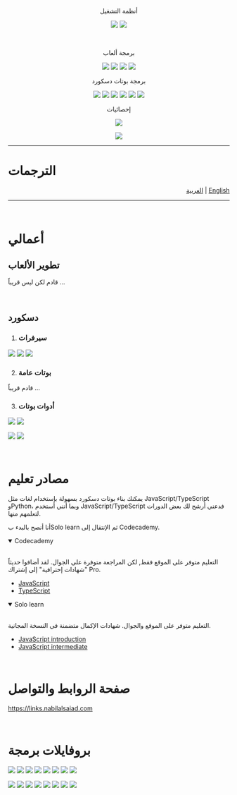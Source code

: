 <div align="center">

أنظمة التشغيل

![](https://img.shields.io/badge/windows-%230078D6.svg?&style=for-the-badge&logo=windows&logoColor=white)
![](https://img.shields.io/badge/Android-3DDC84?style=for-the-badge&logo=android&logoColor=white)

<br>

برمجة ألعاب

![](https://img.shields.io/badge/Unity-FFFFFF?logo=unity&logoColor=100000)
![](https://img.shields.io/badge/C%23-purple?logo=csharp&logoColor=white)
![](https://img.shields.io/badge/Visual%20studio-5C2D91?logo=visual%20studio&logoColor=white)
![](https://img.shields.io/badge/Plastic%20SCM-orange?logo=plastic%20scm&logoColor=white)

برمجة بوتات دسكورد

![](https://img.shields.io/badge/Node.js-339933?logo=nodedotjs&logoColor=white)
![](https://img.shields.io/badge/JavaScript-323330?logo=javascript&logoColor=F7DF1E)
![](https://img.shields.io/badge/TypeScript-007ACC?logo=typescript&logoColor=white)
![](https://img.shields.io/badge/VSCode-0078D4?logo=visual%20studio%20code&logoColor=white)
![](https://img.shields.io/badge/npm-CB3837?logo=npm&logoColor=white)
![](https://img.shields.io/badge/GitHub-100000?logo=github&logoColor=white)

  إحصائيات

![](https://github-readme-stats.vercel.app/api?username=Nabil-Alsaiad&theme=blue-green)

![](https://github-readme-stats.vercel.app/api/top-langs/?username=Nabil-Alsaiad&theme=blue-green)

</div>

---

# الترجمات

<div align="right">

[العربية](README.md) | [English](README.en.md)

</div>

---

<br>

# أعمالي

## تطوير الألعاب

قادم لكن ليس قريباً ...

<br>

## دسكورد

1. ### سيرفرات

[![](https://dcbadge.vercel.app/api/server/saudign?style=flat)](https://discord.gg/saudign)
[![](https://dcbadge.vercel.app/api/server/sPfG5RR6A4?style=flat)](https://discord.gg/sPfG5RR6A4)
[![](https://dcbadge.vercel.app/api/server/Jfd6GbqMhw?style=flat)](https://discord.gg/Jfd6GbqMhw)

2. ### بوتات عامة

قادم قريباً ...

3. ### أدوات بوتات


[![](https://img.shields.io/badge/halfbot-white?logo=GitHub&logoColor=black)](https://github.com/DisQada/halfbot)
[![](https://img.shields.io/badge/pathfinder-white?logo=GitHub&logoColor=black)](https://github.com/DisQada/pathfinder)

[![](https://img.shields.io/badge/halfbot-white?logo=npm)](https://www.npmjs.com/package/@disqada/halfbot)
[![](https://img.shields.io/badge/pathfinder-white?logo=npm)](https://www.npmjs.com/package/@disqada/pathfinder)

<br>

# مصادر تعليم

يمكنك بناء بوتات دسكورد بسهولة بإستخدام لغات مثل JavaScript/TypeScript وPython، وبما أنني أستخدم JavaScript/TypeScript فدعني أرشح لك بعض الدورات لتعلمهم منها.

أنا أنصح بالبدء بSolo learn ثم الإنتقال إلى Codecademy.

<details open="open">
<summary>Codecademy</summary>

<br>

التعليم متوفر على الموقع فقط, لكن المراجعة متوفرة على الجوال.
لقد أضافوا حديثاً "شهادات إحترافية" إلى إشتراك Pro.

-   <a href="https://www.pntra.com/t/2-468117-294213-213588" target="_blank" rel="sponsored">JavaScript</a>
-   <a href="https://www.pntra.com/t/2-468138-294213-213588" target="_blank" rel="sponsored">TypeScript</a>

</details>

<details open="open">
<summary>Solo learn</summary>

<br>

التعليم متوفر على الموقع والجوال.
شهادات الإكمال متضمنة في النسخة المجانية.

-   <a href="https://www.sololearn.com/learn/courses/javascript-introduction" target="_blank">JavaScript introduction</a>
-   <a href="https://www.sololearn.com/learn/courses/javascript-intermediate" target="_blank">JavaScript intermediate</a>

</details>

<br>

# صفحة الروابط والتواصل

https://links.nabilalsaiad.com

<br>

# بروفايلات برمجة

[![](https://img.shields.io/badge/github-black?logo=github&logoColor=white)](https://github.com/Nabil-Alsaiad)
[![](https://img.shields.io/badge/npm-black?logo=npm&logoColor=white)](https://www.npmjs.com/~nabil_alsaiad)
[![](https://img.shields.io/badge/Solo%20learn-black?logo=sololearn&logoColor=white)](https://www.sololearn.com/profile/17032869)
[![](https://img.shields.io/badge/Free%20code%20camp-black?logo=freecodecamp&logoColor=white)](https://www.freecodecamp.org/Nabil_Alsaiad)
[![](https://img.shields.io/badge/Codecademy-black?logo=codecademy&logoColor=white)](https://www.codecademy.com/profiles/Nabil_Alsaiad)
[![](https://img.shields.io/badge/Exercism-black?logo=exercism&logoColor=white)](https://exercism.org/profiles/Nabil-Alsaiad)
[![](https://img.shields.io/badge/Hacker%20rank-black?logo=hackerrank&logoColor=white)](https://www.hackerrank.com/Nabil_Alsaiad)
[![](https://img.shields.io/badge/Codingame-black?logo=codingame&logoColor=white)](https://www.codingame.com/profile/c76e910d186faa93e6d05766fe135ba36322535)

[![](https://img.shields.io/badge/github-white?logo=github&logoColor=black)](https://github.com/Nabil-Alsaiad)
[![](https://img.shields.io/badge/npm-white?logo=npm&logoColor=black)](https://www.npmjs.com/~nabil_alsaiad)
[![](https://img.shields.io/badge/Solo%20learn-white?logo=sololearn&logoColor=black)](https://www.sololearn.com/profile/17032869)
[![](https://img.shields.io/badge/Free%20code%20camp-white?logo=freecodecamp&logoColor=black)](https://www.freecodecamp.org/Nabil_Alsaiad)
[![](https://img.shields.io/badge/Codecademy-white?logo=codecademy&logoColor=black)](https://www.codecademy.com/profiles/Nabil_Alsaiad)
[![](https://img.shields.io/badge/Exercism-white?logo=exercism&logoColor=black)](https://exercism.org/profiles/Nabil-Alsaiad)
[![](https://img.shields.io/badge/Hacker%20rank-white?logo=hackerrank&logoColor=black)](https://www.hackerrank.com/Nabil_Alsaiad)
[![](https://img.shields.io/badge/Codingame-white?logo=codingame&logoColor=black)](https://www.codingame.com/profile/c76e910d186faa93e6d05766fe135ba36322535)
